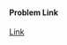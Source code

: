 #### Problem Link
<a href="https://www.hackerrank.com/challenges/matching-digits-non-digit-character" target="_blank">Link</a>
